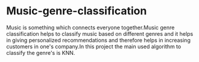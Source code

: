 # Music-genre-classification
Music is something which connects everyone together.Music genre classification helps to classify music based on different genres and it helps in giving personalized recommendations and therefore helps in increasing customers in one's company.In this project the main used algorithm to classify the genre's is KNN.
